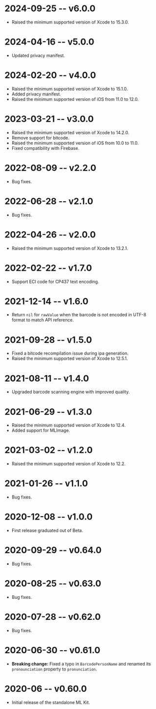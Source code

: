 # 2024-09-25 -- v6.0.0
- Raised the minimum supported version of Xcode to 15.3.0.
# 2024-04-16 -- v5.0.0
- Updated privacy manifest.
# 2024-02-20 -- v4.0.0
- Raised the minimum supported version of Xcode to 15.1.0.
- Added privacy manifest.
- Raised the minimum supported version of iOS from 11.0 to 12.0.
# 2023-03-21 -- v3.0.0
- Raised the minimum supported version of Xcode to 14.2.0.
- Remove support for bitcode.
- Raised the minimum supported version of iOS from 10.0 to 11.0.
- Fixed compatibility with Firebase.
# 2022-08-09 -- v2.2.0
- Bug fixes.
# 2022-06-28 -- v2.1.0
- Bug fixes.
# 2022-04-26 -- v2.0.0
- Raised the minimum supported version of Xcode to 13.2.1.
# 2022-02-22 -- v1.7.0
- Support ECI code for CP437 text encoding.
# 2021-12-14 -- v1.6.0
- Return `nil` for `rawValue` when the barcode is not encoded in UTF-8 format to match API reference.
# 2021-09-28 -- v1.5.0
- Fixed a bitcode recompilation issue during ipa generation.
- Raised the minimum supported version of Xcode to 12.5.1.
# 2021-08-11 -- v1.4.0
- Upgraded barcode scanning engine with improved quality.
# 2021-06-29 -- v1.3.0
- Raised the minimum supported version of Xcode to 12.4.
- Added support for MLImage.
# 2021-03-02 -- v1.2.0
- Raised the minimum supported version of Xcode to 12.2.
# 2021-01-26 -- v1.1.0
- Bug fixes.
# 2020-12-08 -- v1.0.0
- First release graduated out of Beta.
# 2020-09-29 -- v0.64.0
- Bug fixes.
# 2020-08-25 -- v0.63.0
- Bug fixes.
# 2020-07-28 -- v0.62.0
- Bug fixes.
# 2020-06-30 -- v0.61.0
- **Breaking change:** Fixed a typo in `BarcodePersonName` and renamed its `pronounciation` property to `pronunciation`.
# 2020-06 -- v0.60.0
- Initial release of the standalone ML Kit.
